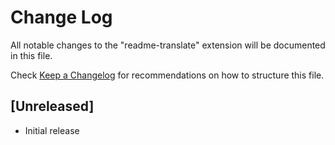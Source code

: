 # Change Log

All notable changes to the "readme-translate" extension will be documented in this file.

Check [Keep a Changelog](http://keepachangelog.com/) for recommendations on how to structure this file.

## [Unreleased]

- Initial release